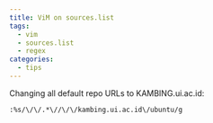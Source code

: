 ```yaml
---
title: ViM on sources.list
tags:
  - vim
  - sources.list
  - regex
categories:
  - tips
---
```


Changing all default repo URLs to KAMBING.ui.ac.id:

```console
:%s/\/\/.*\//\/\/kambing.ui.ac.id\/ubuntu/g
```
